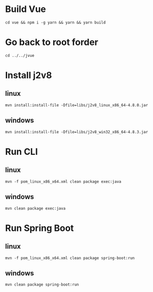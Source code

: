 # Build Vue

```
cd vue && npm i -g yarn && yarn && yarn build
```


# Go back to root forder

```
cd ../../jvue
```

# Install j2v8


## linux
```
mvn install:install-file -Dfile=libs/j2v8_linux_x86_64-4.8.0.jar
```
## windows
```
mvn install:install-file -Dfile=libs/j2v8_win32_x86_64-4.8.3.jar
```

# Run CLI

## linux
```
mvn -f pom_linux_x86_x64.xml clean package exec:java
```
## windows
```
mvn clean package exec:java
```

# Run Spring Boot

## linux
```
mvn -f pom_linux_x86_x64.xml clean package spring-boot:run
```
## windows
```
mvn clean package spring-boot:run
```